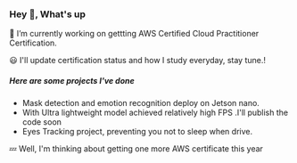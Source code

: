 ### Hey 👋, What's up 

🔭 I’m currently working on gettting AWS Certified Cloud Practitioner Certification.

:smiley: I'll update certification status and how I study everyday, stay tune.!
##### Here are some projects I've done
- Mask detection and emotion recognition deploy on Jetson nano.
- With Ultra lightweight model achieved relatively high FPS .I'll publish the code soon
- Eyes Tracking project, preventing you not to sleep when drive.

:zzz: Well, I'm thinking about getting one more AWS certificate this year

